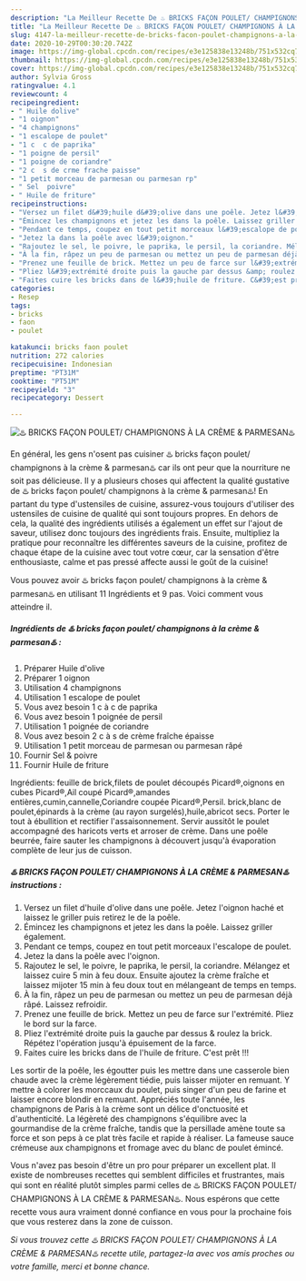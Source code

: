 ```yaml
---
description: "La Meilleur Recette De ♨️ BRICKS FAÇON POULET/ CHAMPIGNONS À LA CRÈME &amp;amp; PARMESAN♨️"
title: "La Meilleur Recette De ♨️ BRICKS FAÇON POULET/ CHAMPIGNONS À LA CRÈME &amp;amp; PARMESAN♨️"
slug: 4147-la-meilleur-recette-de-bricks-facon-poulet-champignons-a-la-creme-and-amp-parmesan
date: 2020-10-29T00:30:20.742Z
image: https://img-global.cpcdn.com/recipes/e3e125838e13248b/751x532cq70/♨️-bricks-facon-poulet-champignons-a-la-creme-parmesan♨️-photo-principale-de-la-recette.jpg
thumbnail: https://img-global.cpcdn.com/recipes/e3e125838e13248b/751x532cq70/♨️-bricks-facon-poulet-champignons-a-la-creme-parmesan♨️-photo-principale-de-la-recette.jpg
cover: https://img-global.cpcdn.com/recipes/e3e125838e13248b/751x532cq70/♨️-bricks-facon-poulet-champignons-a-la-creme-parmesan♨️-photo-principale-de-la-recette.jpg
author: Sylvia Gross
ratingvalue: 4.1
reviewcount: 4
recipeingredient:
- " Huile dolive"
- "1 oignon"
- "4 champignons"
- "1 escalope de poulet"
- "1 c  c de paprika"
- "1 poigne de persil"
- "1 poigne de coriandre"
- "2 c  s de crme frache paisse"
- "1 petit morceau de parmesan ou parmesan rp"
- " Sel  poivre"
- " Huile de friture"
recipeinstructions:
- "Versez un filet d&#39;huile d&#39;olive dans une poêle. Jetez l&#39;oignon haché et laissez le griller puis retirez le de la poêle."
- "Émincez les champignons et jetez les dans la poêle. Laissez griller également."
- "Pendant ce temps, coupez en tout petit morceaux l&#39;escalope de poulet."
- "Jetez la dans la poêle avec l&#39;oignon."
- "Rajoutez le sel, le poivre, le paprika, le persil, la coriandre. Mélangez et laissez cuire 5 min à feu doux. Ensuite ajoutez la crème fraîche et laissez mijoter 15 min à feu doux tout en mélangeant de temps en temps."
- "À la fin, râpez un peu de parmesan ou mettez un peu de parmesan déjà râpé. Laissez refroidir."
- "Prenez une feuille de brick. Mettez un peu de farce sur l&#39;extrémité. Pliez le bord sur la farce."
- "Pliez l&#39;extrémité droite puis la gauche par dessus &amp; roulez la brick. Répétez l&#39;opération jusqu&#39;à épuisement de la farce."
- "Faites cuire les bricks dans de l&#39;huile de friture. C&#39;est prêt !!!"
categories:
- Resep
tags:
- bricks
- faon
- poulet

katakunci: bricks faon poulet 
nutrition: 272 calories
recipecuisine: Indonesian
preptime: "PT31M"
cooktime: "PT51M"
recipeyield: "3"
recipecategory: Dessert

---
```



![♨️ BRICKS FAÇON POULET/ CHAMPIGNONS À LA CRÈME &amp; PARMESAN♨️](https://img-global.cpcdn.com/recipes/e3e125838e13248b/751x532cq70/♨️-bricks-facon-poulet-champignons-a-la-creme-parmesan♨️-photo-principale-de-la-recette.jpg)

En général, les gens n'osent pas cuisiner ♨️ bricks façon poulet/ champignons à la crème &amp; parmesan♨️ car ils ont peur que la nourriture ne soit pas délicieuse. Il y a plusieurs choses qui affectent la qualité gustative de ♨️ bricks façon poulet/ champignons à la crème &amp; parmesan♨️! En partant du type d'ustensiles de cuisine, assurez-vous toujours d'utiliser des ustensiles de cuisine de qualité qui sont toujours propres. En dehors de cela, la qualité des ingrédients utilisés a également un effet sur l'ajout de saveur, utilisez donc toujours des ingrédients frais. Ensuite, multipliez la pratique pour reconnaître les différentes saveurs de la cuisine, profitez de chaque étape de la cuisine avec tout votre cœur, car la sensation d'être enthousiaste, calme et pas pressé affecte aussi le goût de la cuisine!

<!--inarticleads1-->

Vous pouvez avoir ♨️ bricks façon poulet/ champignons à la crème &amp; parmesan♨️ en utilisant 11 Ingrédients et 9 pas. Voici comment vous atteindre il.

##### Ingrédients de ♨️ bricks façon poulet/ champignons à la crème &amp; parmesan♨️ :

1. Préparer  Huile d&#39;olive
1. Préparer 1 oignon
1. Utilisation 4 champignons
1. Utilisation 1 escalope de poulet
1. Vous avez besoin 1 c à c de paprika
1. Vous avez besoin 1 poignée de persil
1. Utilisation 1 poignée de coriandre
1. Vous avez besoin 2 c à s de crème fraîche épaisse
1. Utilisation 1 petit morceau de parmesan ou parmesan râpé
1. Fournir  Sel &amp; poivre
1. Fournir  Huile de friture


Ingrédients: feuille de brick,filets de poulet découpés Picard®,oignons en cubes Picard®️,Ail coupé Picard®️,amandes entières,cumin,cannelle,Coriandre coupée Picard®️,Persil. brick,blanc de poulet,épinards à la crème (au rayon surgelés),huile,abricot secs. Porter le tout à ébullition et rectifier l&#39;assaisonnement. Servir aussitôt le poulet accompagné des haricots verts et arroser de crème. Dans une poêle beurrée, faire sauter les champignons à découvert jusqu&#39;à évaporation complète de leur jus de cuisson. 

<!--inarticleads2-->

##### ♨️ BRICKS FAÇON POULET/ CHAMPIGNONS À LA CRÈME &amp; PARMESAN♨️ instructions :

1. Versez un filet d&#39;huile d&#39;olive dans une poêle. Jetez l&#39;oignon haché et laissez le griller puis retirez le de la poêle.
1. Émincez les champignons et jetez les dans la poêle. Laissez griller également.
1. Pendant ce temps, coupez en tout petit morceaux l&#39;escalope de poulet.
1. Jetez la dans la poêle avec l&#39;oignon.
1. Rajoutez le sel, le poivre, le paprika, le persil, la coriandre. Mélangez et laissez cuire 5 min à feu doux. Ensuite ajoutez la crème fraîche et laissez mijoter 15 min à feu doux tout en mélangeant de temps en temps.
1. À la fin, râpez un peu de parmesan ou mettez un peu de parmesan déjà râpé. Laissez refroidir.
1. Prenez une feuille de brick. Mettez un peu de farce sur l&#39;extrémité. Pliez le bord sur la farce.
1. Pliez l&#39;extrémité droite puis la gauche par dessus &amp; roulez la brick. Répétez l&#39;opération jusqu&#39;à épuisement de la farce.
1. Faites cuire les bricks dans de l&#39;huile de friture. C&#39;est prêt !!!


Les sortir de la poêle, les égoutter puis les mettre dans une casserole bien chaude avec la crème légèrement tiédie, puis laisser mijoter en remuant. Y mettre à colorer les morccaux du poulet, puis singer d&#39;un peu de farine et laisser encore blondir en remuant. Appréciés toute l&#39;année, les champignons de Paris à la crème sont un délice d&#39;onctuosité et d&#39;authenticité. La légèreté des champignons s&#39;équilibre avec la gourmandise de la crème fraîche, tandis que la persillade amène toute sa force et son peps à ce plat très facile et rapide à réaliser. La fameuse sauce crémeuse aux champignons et fromage avec du blanc de poulet émincé. 

<!--inarticleads1-->

<p>
Vous n'avez pas besoin d'être un pro pour préparer un excellent plat. Il existe de nombreuses recettes qui semblent difficiles et frustrantes, mais qui sont en réalité plutôt simples parmi celles de ♨️ BRICKS FAÇON POULET/ CHAMPIGNONS À LA CRÈME &amp; PARMESAN♨️. Nous espérons que cette recette vous aura vraiment donné confiance en vous pour la prochaine fois que vous resterez dans la zone de cuisson.
</p>

<p>
<i>Si vous trouvez cette ♨️ BRICKS FAÇON POULET/ CHAMPIGNONS À LA CRÈME &amp; PARMESAN♨️ recette utile, partagez-la avec vos amis proches ou votre famille, merci et bonne chance.</i>
</p>
